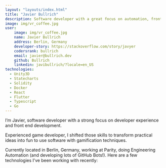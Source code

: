 ```yaml
---
layout: "layouts/index.html"
title: "Javier Bullrich"
description: Software developer with a great focus on automation, front end and developer’s experience.
image: img/vr_coffee.jpg
user:
    image: img/vr_coffee.jpg
    name: Javier Bullrich
    address: Berlin, Germany
    developer-story: https://stackoverflow.com/story/javyer
    codersrank: bullrich
    email: javier@bullrich.dev
    github: Bullrich
    linkedin: javibullrich/?locale=en_US
technologies:
  - Unity3D
  - Statecharts
  - Solidity
  - Docker
  - React
  - Flutter
  - Typescript
  - Go
---
```

<p>I’m Javier, software developer with a strong focus on developer experience and front end development.</p>

<p>Experienced game developer, I shifted those skills to transform practical ideas into fun to use software with gamification techniques.</p>

<p>Currently located in Berlin, Germany, working at Parity, doing Engineering Automation (and developing lots of GitHub Bots!). Here are a few technologies I've been working with recently:</p>
